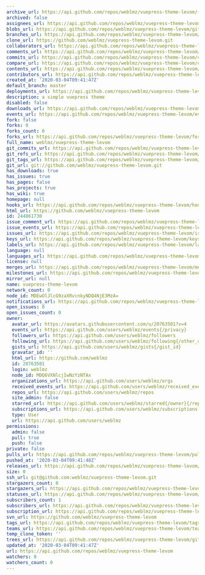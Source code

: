 ```yaml
---
archive_url: https://api.github.com/repos/weblmz/vuepress-theme-levom/{archive_format}{/ref}
archived: false
assignees_url: https://api.github.com/repos/weblmz/vuepress-theme-levom/assignees{/user}
blobs_url: https://api.github.com/repos/weblmz/vuepress-theme-levom/git/blobs{/sha}
branches_url: https://api.github.com/repos/weblmz/vuepress-theme-levom/branches{/branch}
clone_url: https://github.com/weblmz/vuepress-theme-levom.git
collaborators_url: https://api.github.com/repos/weblmz/vuepress-theme-levom/collaborators{/collaborator}
comments_url: https://api.github.com/repos/weblmz/vuepress-theme-levom/comments{/number}
commits_url: https://api.github.com/repos/weblmz/vuepress-theme-levom/commits{/sha}
compare_url: https://api.github.com/repos/weblmz/vuepress-theme-levom/compare/{base}...{head}
contents_url: https://api.github.com/repos/weblmz/vuepress-theme-levom/contents/{+path}
contributors_url: https://api.github.com/repos/weblmz/vuepress-theme-levom/contributors
created_at: '2020-03-04T09:41:47Z'
default_branch: master
deployments_url: https://api.github.com/repos/weblmz/vuepress-theme-levom/deployments
description: a simple vuepress theme
disabled: false
downloads_url: https://api.github.com/repos/weblmz/vuepress-theme-levom/downloads
events_url: https://api.github.com/repos/weblmz/vuepress-theme-levom/events
fork: false
forks: 0
forks_count: 0
forks_url: https://api.github.com/repos/weblmz/vuepress-theme-levom/forks
full_name: weblmz/vuepress-theme-levom
git_commits_url: https://api.github.com/repos/weblmz/vuepress-theme-levom/git/commits{/sha}
git_refs_url: https://api.github.com/repos/weblmz/vuepress-theme-levom/git/refs{/sha}
git_tags_url: https://api.github.com/repos/weblmz/vuepress-theme-levom/git/tags{/sha}
git_url: git://github.com/weblmz/vuepress-theme-levom.git
has_downloads: true
has_issues: true
has_pages: false
has_projects: true
has_wiki: true
homepage: null
hooks_url: https://api.github.com/repos/weblmz/vuepress-theme-levom/hooks
html_url: https://github.com/weblmz/vuepress-theme-levom
id: 244861730
issue_comment_url: https://api.github.com/repos/weblmz/vuepress-theme-levom/issues/comments{/number}
issue_events_url: https://api.github.com/repos/weblmz/vuepress-theme-levom/issues/events{/number}
issues_url: https://api.github.com/repos/weblmz/vuepress-theme-levom/issues{/number}
keys_url: https://api.github.com/repos/weblmz/vuepress-theme-levom/keys{/key_id}
labels_url: https://api.github.com/repos/weblmz/vuepress-theme-levom/labels{/name}
language: null
languages_url: https://api.github.com/repos/weblmz/vuepress-theme-levom/languages
license: null
merges_url: https://api.github.com/repos/weblmz/vuepress-theme-levom/merges
milestones_url: https://api.github.com/repos/weblmz/vuepress-theme-levom/milestones{/number}
mirror_url: null
name: vuepress-theme-levom
network_count: 0
node_id: MDEwOlJlcG9zaXRvcnkyNDQ4NjE3MzA=
notifications_url: https://api.github.com/repos/weblmz/vuepress-theme-levom/notifications{?since,all,participating}
open_issues: 0
open_issues_count: 0
owner:
  avatar_url: https://avatars.githubusercontent.com/u/20763501?v=4
  events_url: https://api.github.com/users/weblmz/events{/privacy}
  followers_url: https://api.github.com/users/weblmz/followers
  following_url: https://api.github.com/users/weblmz/following{/other_user}
  gists_url: https://api.github.com/users/weblmz/gists{/gist_id}
  gravatar_id: ''
  html_url: https://github.com/weblmz
  id: 20763501
  login: weblmz
  node_id: MDQ6VXNlcjIwNzYzNTAx
  organizations_url: https://api.github.com/users/weblmz/orgs
  received_events_url: https://api.github.com/users/weblmz/received_events
  repos_url: https://api.github.com/users/weblmz/repos
  site_admin: false
  starred_url: https://api.github.com/users/weblmz/starred{/owner}{/repo}
  subscriptions_url: https://api.github.com/users/weblmz/subscriptions
  type: User
  url: https://api.github.com/users/weblmz
permissions:
  admin: false
  pull: true
  push: false
private: false
pulls_url: https://api.github.com/repos/weblmz/vuepress-theme-levom/pulls{/number}
pushed_at: '2020-03-04T09:41:48Z'
releases_url: https://api.github.com/repos/weblmz/vuepress-theme-levom/releases{/id}
size: 0
ssh_url: git@github.com:weblmz/vuepress-theme-levom.git
stargazers_count: 0
stargazers_url: https://api.github.com/repos/weblmz/vuepress-theme-levom/stargazers
statuses_url: https://api.github.com/repos/weblmz/vuepress-theme-levom/statuses/{sha}
subscribers_count: 1
subscribers_url: https://api.github.com/repos/weblmz/vuepress-theme-levom/subscribers
subscription_url: https://api.github.com/repos/weblmz/vuepress-theme-levom/subscription
svn_url: https://github.com/weblmz/vuepress-theme-levom
tags_url: https://api.github.com/repos/weblmz/vuepress-theme-levom/tags
teams_url: https://api.github.com/repos/weblmz/vuepress-theme-levom/teams
temp_clone_token: ''
trees_url: https://api.github.com/repos/weblmz/vuepress-theme-levom/git/trees{/sha}
updated_at: '2020-03-04T09:41:47Z'
url: https://api.github.com/repos/weblmz/vuepress-theme-levom
watchers: 0
watchers_count: 0
---
```


